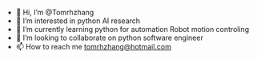 - 👋 Hi, I’m @Tomrhzhang
- 👀 I’m interested in python AI research
- 🌱 I’m currently learning python for automation Robot motion controling
- 💞️ I’m looking to collaborate on python software engineer 
- 📫 How to reach me tomrhzhang@hotmail.com

<!---
Tomrhzhang/Tomrhzhang is a ✨ special ✨ repository because its `README.md` (this file) appears on your GitHub profile.
You can click the Preview link to take a look at your changes.
--->
